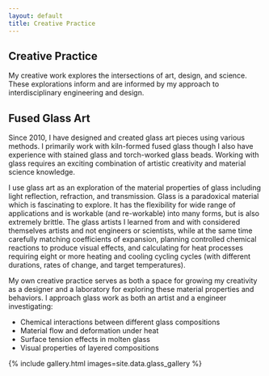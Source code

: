 ```yaml
---
layout: default
title: Creative Practice
---
```


<section class="page-header">
  <h1 class="page-title">Creative Practice</h1>
  <p class="page-subtitle">My creative work explores the intersections of art, design, and science. These explorations inform and are informed by my approach to interdisciplinary engineering and design.</p> 
</section>

## Fused Glass Art

Since 2010, I have designed and created glass art pieces using various methods. I primarily work with kiln-formed fused glass though I also have experience with stained glass and torch-worked glass beads. Working with glass requires an exciting combination of artistic creativity and material science knowledge.

I use glass art as an exploration of the material properties of glass including light reflection, refraction, and transmission. Glass is a paradoxical material which is fascinating to explore. It has the flexibility for wide range of applications and is workable (and re-workable) into many forms, but is also extremely brittle. The glass artists I learned from and with considered themselves artists and not engineers or scientists, while at the same time carefully matching coefficients of expansion, planning controlled chemical reactions to produce visual effects, and calculating for heat processes requiring eight or more heating and cooling cycling cycles (with different durations, rates of change, and target temperatures).

My own creative practice serves as both a space for growing my creativity as a designer and a laboratory for exploring these material properties and behaviors. I approach glass work as both an artist and a engineer investigating:

-   Chemical interactions between different glass compositions
-   Material flow and deformation under heat
-   Surface tension effects in molten glass
-   Visual properties of layered compositions

{% include gallery.html images=site.data.glass_gallery %}

